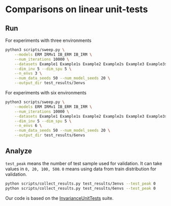 # Comparisons on linear unit-tests 

## Run
For experiments with three environments
```bash
python3 scripts/sweep.py \
    --models ERM IRMv1 IB_ERM IB_IRM \
    --num_iterations 10000 \
    --datasets Example1 Example1s Example2 Example2s Example3 Example3s \
    --dim_inv 5 --dim_spu 5 \
    --n_envs 3 \
    --num_data_seeds 50 --num_model_seeds 20 \
    --output_dir test_results/3envs
```

For experiments with six environments
```bash
python3 scripts/sweep.py \
    --models ERM IRMv1 IB_ERM IB_IRM \
    --num_iterations 10000 \
    --datasets Example1 Example1s Example2 Example2s Example3 Example3s \
    --dim_inv 5 --dim_spu 5 \
    --n_envs 6 \
    --num_data_seeds 50 --num_model_seeds 20 \
    --output_dir test_results/6envs
```

## Analyze
`test_peak` means the number of test sample used for validation. 
It can take values in `0, 20, 100, 500`.
`0` means using data from train distribution for validation.

```bash
python scripts/collect_results.py test_results/3envs --test_peak 0
python scripts/collect_results.py test_results/6envs --test_peak 0
```

Our code is based on the [InvarianceUnitTests](https://github.com/facebookresearch/InvarianceUnitTests) suite.